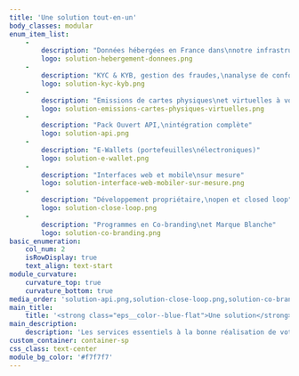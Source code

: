 ```yaml
---
title: 'Une solution tout-en-un'
body_classes: modular
enum_item_list:
    -
        description: "Données hébergées en France dans\nnotre infrastructure propriétaire"
        logo: solution-hebergement-donnees.png
    -
        description: "KYC & KYB, gestion des fraudes,\nanalyse de conformité et support légal"
        logo: solution-kyc-kyb.png
    -
        description: "Emissions de cartes physiques\net virtuelles à volonté"
        logo: solution-emissions-cartes-physiques-virtuelles.png
    -
        description: "Pack Ouvert API,\nintégration complète"
        logo: solution-api.png
    -
        description: "E-Wallets (portefeuilles\nélectroniques)"
        logo: solution-e-wallet.png
    -
        description: "Interfaces web et mobile\nsur mesure"
        logo: solution-interface-web-mobiler-sur-mesure.png
    -
        description: "Développement propriétaire,\nopen et closed loop"
        logo: solution-close-loop.png
    -
        description: "Programmes en Co-branding\net Marque Blanche"
        logo: solution-co-branding.png
basic_enumeration:
    col_num: 2
    isRowDisplay: true
    text_align: text-start
module_curvature:
    curvature_top: true
    curvature_bottom: true
media_order: 'solution-api.png,solution-close-loop.png,solution-co-branding.png,solution-emissions-cartes-physiques-virtuelles.png,solution-e-wallet.png,solution-hebergement-donnees.png,solution-interface-web-mobiler-sur-mesure.png,solution-kyc-kyb.png'
main_title:
    title: '<strong class="eps__color--blue-flat">Une solution</strong> tout-en-un'
main_description:
    description: 'Les services essentiels à la bonne réalisation de votre projet réunis en un programme performant, sécurisé et rentable'
custom_container: container-sp
css_class: text-center
module_bg_color: '#f7f7f7'
---
```


